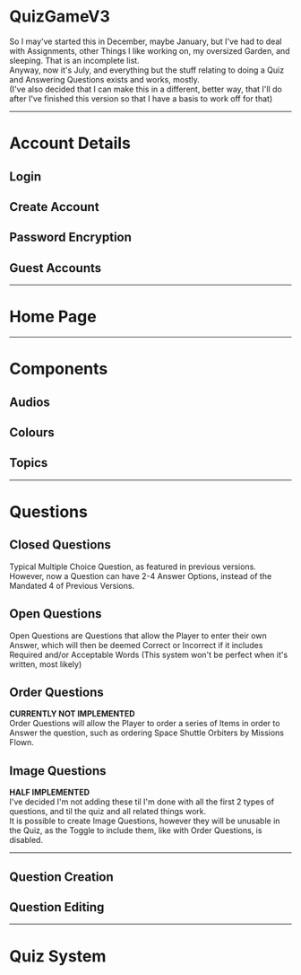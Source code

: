 # QuizGameV3

So I may've started this in December, maybe January, but I've had to deal with Assignments, other Things I like working on, my oversized Garden, and sleeping. That is an incomplete list.<br/>
Anyway, now it's July, and everything but the stuff relating to doing a Quiz and Answering Questions exists and works, mostly.<br/>
(I've also decided that I can make this in a different, better way, that I'll do after I've finished this version so that I have a basis to work off for that)

---

# Account Details
## Login
## Create Account
## Password Encryption
## Guest Accounts

---

# Home Page

---

# Components
## Audios
## Colours
## Topics

---

# Questions
## Closed Questions
Typical Multiple Choice Question, as featured in previous versions.<br/>
However, now a Question can have 2-4 Answer Options, instead of the Mandated 4 of Previous Versions.
## Open Questions
Open Questions are Questions that allow the Player to enter their own Answer, which will then be deemed Correct or Incorrect if it includes Required and/or Acceptable Words (This system won't be perfect when it's written, most likely)
## Order Questions
**CURRENTLY NOT IMPLEMENTED**<br/>
Order Questions will allow the Player to order a series of Items in order to Answer the question, such as ordering Space Shuttle Orbiters by Missions Flown.
## Image Questions
**HALF IMPLEMENTED**<br/>
I've decided I'm not adding these til I'm done with all the first 2 types of questions, and til the quiz and all related things work.<br/>
It is possible to create Image Questions, however they will be unusable in the Quiz, as the Toggle to include them, like with Order Questions, is disabled.

---

## Question Creation
## Question Editing

---

# Quiz System
